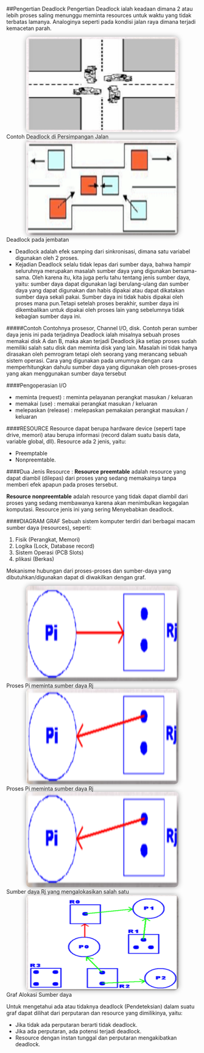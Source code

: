 ##Pengertian Deadlock
Pengertian Deadlock ialah keadaan dimana 2 atau lebih proses saling menunggu meminta resources untuk waktu yang tidak terbatas lamanya.
Analoginya seperti pada kondisi jalan raya dimana terjadi kemacetan parah.
<center><img src="img/deadlock1.png" height="250" width="400" style="border-radius: 10px; box-shadow: 0px 0px 15px -2px gray"></center>
Contoh Deadlock di Persimpangan Jalan
<center><img src="img/deadlock2.png" height="250" width="400" style="border-radius: 10px; box-shadow: 0px 0px 15px -2px gray"></center>
Deadlock pada jembatan

- Deadlock adalah efek samping dari sinkronisasi, dimana satu variabel digunakan oleh 2 proses.
- Kejadian Deadlock selalu tidak lepas dari sumber daya, bahwa hampir seluruhnya merupakan masalah sumber daya yang digunakan bersama-sama. Oleh karena itu, kita juga perlu tahu tentang jenis sumber daya, yaitu: sumber daya dapat digunakan lagi berulang-ulang dan sumber daya yang dapat digunakan dan habis dipakai atau dapat dikatakan sumber daya sekali pakai. Sumber daya ini tidak habis dipakai oleh proses mana pun.Tetapi setelah proses berakhir, sumber daya ini dikembalikan untuk dipakai oleh proses lain yang sebelumnya tidak kebagian sumber daya ini.

#####Contoh
Contohnya prosesor, Channel I/O, disk. Contoh peran sumber daya jenis ini pada terjadinya Deadlock ialah misalnya sebuah proses memakai disk A dan B, maka akan terjadi Deadlock jika setiap proses sudah memiliki salah satu disk dan meminta disk yang lain. Masalah ini tidak hanya dirasakan oleh pemrogram tetapi oleh seorang yang merancang sebuah sistem operasi.
Cara yang digunakan pada umumnya dengan cara memperhitungkan dahulu sumber daya yang digunakan oleh proses-proses yang akan menggunakan sumber daya tersebut
 

####Pengoperasian I/O
* meminta (request) : meminta pelayanan perangkat masukan / keluaran
* memakai (use) : memakai perangkat masukan / keluaran
* melepaskan (release) : melepaskan pemakaian perangkat masukan / keluaran
 

####RESOURCE
Resource dapat berupa hardware device (seperti tape drive, memori) atau berupa informasi (record dalam suatu basis data, variable global, dll).
Resource ada 2 jenis, yaitu:
- Preemptable
- Nonpreemtable.

####Dua Jenis Resource :
<b>Resource preemtable</b> adalah resource yang dapat diambil (dilepas) dari proses yang sedang memakainya tanpa memberi efek apapun pada proses tersebut.

<b>Resource nonpreemtable</b> adalah resource yang tidak dapat diambil dari proses yang sedang membawanya karena akan menimbulkan kegagalan komputasi. Resource jenis ini yang sering Menyebabkan deadlock.


####DIAGRAM GRAF
Sebuah sistem komputer terdiri dari berbagai macam sumber daya (resources), seperti:
1. Fisik (Perangkat, Memori)
2. Logika (Lock, Database record)
3. Sistem Operasi (PCB Slots)
4. plikasi (Berkas)

Mekanisme hubungan dari proses-proses dan sumber-daya yang dibutuhkan/digunakan dapat di diwakilkan dengan graf.

<center><img src="img/deadlock3.png" height="250" width="400" style="border-radius: 10px; box-shadow: 0px 0px 15px -2px gray"></center>
Proses Pi meminta sumber daya Rj
<center><img src="img/deadlock4.png" height="250" width="400" style="border-radius: 10px; box-shadow: 0px 0px 15px -2px gray"></center>
Proses Pi meminta sumber daya Rj
<center><img src="img/deadlock5.png" height="250" width="400" style="border-radius: 10px; box-shadow: 0px 0px 15px -2px gray"></center>
Sumber daya Rj yang mengalokasikan salah satu
<center><img src="img/deadlock6.png" height="250" width="400" style="border-radius: 10px; box-shadow: 0px 0px 15px -2px gray"></center>
Graf Alokasi Sumber daya
 

Untuk mengetahui ada atau tidaknya deadlock (Pendeteksian) dalam suatu graf dapat dilihat dari perputaran dan resource yang dimilikinya, yaitu:
- Jika tidak ada perputaran berarti tidak deadlock.
- Jika ada perputaran, ada potensi terjadi deadlock.
- Resource dengan instan tunggal dan perputaran mengakibatkan deadlock.